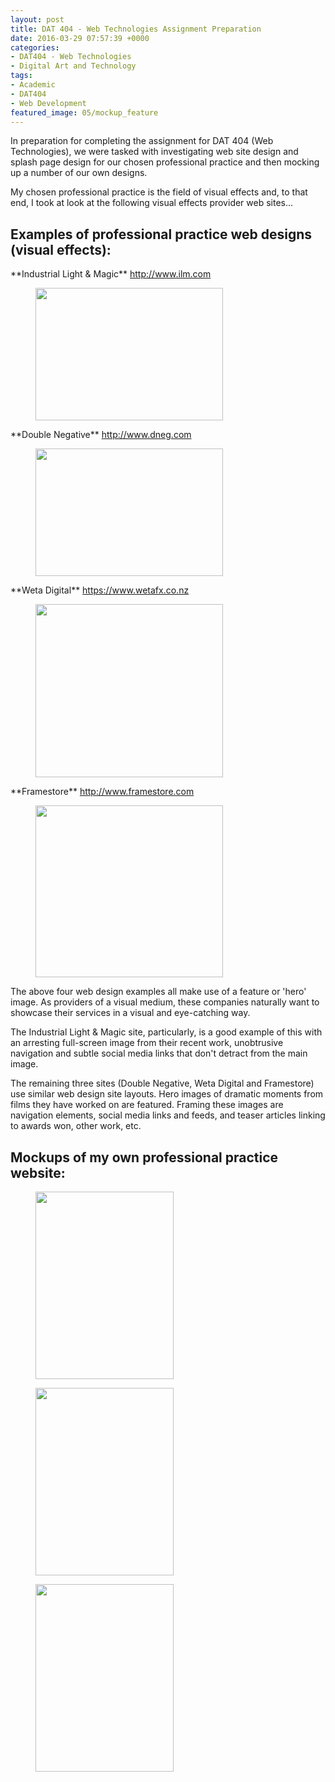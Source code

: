 ```yaml
---
layout: post
title: DAT 404 - Web Technologies Assignment Preparation
date: 2016-03-29 07:57:39 +0000
categories:
- DAT404 - Web Technologies
- Digital Art and Technology
tags:
- Academic
- DAT404
- Web Development
featured_image: 05/mockup_feature
---
```

In preparation for completing the assignment for DAT 404 (Web Technologies), we were tasked with investigating web site design and splash page design for our chosen professional practice and then mocking up a number of our own designs.

My chosen professional practice is the field of visual effects and, to that end, I took at look at the following visual effects provider web sites...

<h2>Examples of professional practice web designs (visual effects):</h2>

<p>**Industrial Light &amp; Magic** <a href="http://www.ilm.com">http://www.ilm.com</a></p>

<figure><a href="https://res.cloudinary.com/circleseven/image/upload/q_auto,f_auto/ilm"><img src="https://res.cloudinary.com/circleseven/image/upload/q_auto,f_auto/ilm" width="300" height="212" alt="" loading="lazy"></a></figure>

<p>**Double Negative** <a href="http://www.dneg.com">http://www.dneg.com</a></p>

<figure><a href="https://res.cloudinary.com/circleseven/image/upload/q_auto,f_auto/dneg"><img src="https://res.cloudinary.com/circleseven/image/upload/q_auto,f_auto/dneg" width="300" height="204" alt="" loading="lazy"></a></figure>

<p>**Weta Digital** <a href="https://www.wetafx.co.nz">https://www.wetafx.co.nz</a></p>

<figure><a href="https://res.cloudinary.com/circleseven/image/upload/q_auto,f_auto/weta"><img src="https://res.cloudinary.com/circleseven/image/upload/q_auto,f_auto/weta" width="300" height="277" alt="" loading="lazy"></a></figure>

<p>**Framestore** <a href="http://www.framestore.com">http://www.framestore.com</a></p>

<figure><a href="https://res.cloudinary.com/circleseven/image/upload/q_auto,f_auto/framestore"><img src="https://res.cloudinary.com/circleseven/image/upload/q_auto,f_auto/framestore" width="300" height="275" alt="" loading="lazy"></a></figure>

The above four web design examples all make use of a feature or 'hero' image. As providers of a visual medium, these companies naturally want to showcase their services in a visual and eye-catching way.

The Industrial Light &amp; Magic site, particularly, is a good example of this with an arresting full-screen image from their recent work, unobtrusive navigation and subtle social media links that don't detract from the main image.

The remaining three sites (Double Negative, Weta Digital and Framestore) use similar web design site layouts. Hero images of dramatic moments from films they have worked on are featured. Framing these images are navigation elements, social media links and feeds, and teaser articles linking to awards won, other work, etc.

## Mockups of my own professional practice website:

<div class="gallery">

<figure><a href="https://res.cloudinary.com/circleseven/image/upload/q_auto,f_auto/mockup_01_25508271853_o"><img src="https://res.cloudinary.com/circleseven/image/upload/q_auto,f_auto/mockup_01_25508271853_o" width="221" height="300" alt="" loading="lazy"></a></figure>
<figure><a href="https://res.cloudinary.com/circleseven/image/upload/q_auto,f_auto/mockup_02_26044527901_o"><img src="https://res.cloudinary.com/circleseven/image/upload/q_auto,f_auto/mockup_02_26044527901_o" width="221" height="300" alt="" loading="lazy"></a></figure>
<figure><a href="https://res.cloudinary.com/circleseven/image/upload/q_auto,f_auto/mockup_03_26085912016_o"><img src="https://res.cloudinary.com/circleseven/image/upload/q_auto,f_auto/mockup_03_26085912016_o" width="221" height="300" alt="" loading="lazy"></a></figure>

</div>
